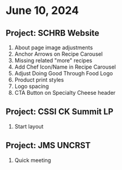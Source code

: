 # June 10, 2024

## Project: SCHRB Website

1. About page image adjustments
2. Anchor Arrows on Recipe Carousel
3. Missing related "more" recipes
4. Add Chef Icon/Name in Recipe Carousel
5. Adjust Doing Good Through Food Logo
6. Product print styles
7. Logo spacing
8. CTA Button on Specialty Cheese header

## Project: CSSI CK Summit LP

1. Start layout

## Project: JMS UNCRST

1. Quick meeting
